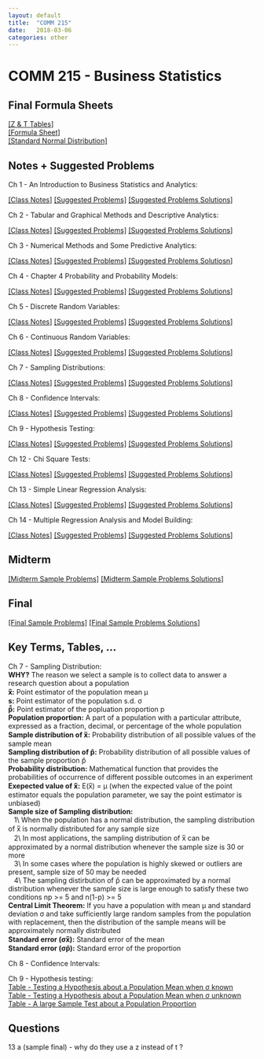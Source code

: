 ```yaml
---
layout: default
title:  "COMM 215"
date:   2018-03-06 
categories: other
---
```




<!--
# Sample Final Problems

<div style="background-color:#fff6e9; text-align:left; vertical-align: middle; padding:10px 10px;">
Let's test some inline math int $\int_{a}^{b} x^2 dx$ 
</div>
-->


# COMM 215 - Business Statistics

## Final Formula Sheets

[[Z & T Tables]]({{site.url}}/assets/pdf/comm-215/z-and-t-tables.pdf)  
[[Formula Sheet]]({{site.url}}/assets/pdf/comm-215/final-formula-sheet.pdf)  
[[Standard Normal Distribution]]({{site.url}}/assets/pdf/comm-215/standard-normal-distribution.jpg) 

## Notes + Suggested Problems

Ch 1 - An Introduction to Business Statistics and Analytics:
<!-- All Sections; Appendix 1.1,1.2 -->  
[[Class Notes]]({{site.url}}/assets/pdf/comm-215/class-notes/ch1-class-notes.pdf)
[[Suggested Problems]]({{site.url}}/assets/pdf/comm-215/suggested-problems/ch1-suggested-problems.pdf)
[[Suggested Problems Solutions]]({{site.url}}/assets/pdf/comm-215/suggested-problems/ch1-suggested-problems-solutions.pdf)  

Ch 2 - Tabular and Graphical Methods and Descriptive Analytics:  
<!-- All Sections; Appendix 2.1,2.2   -->
[[Class Notes]]({{site.url}}/assets/pdf/comm-215/class-notes/ch2-class-notes.pdf)
[[Suggested Problems]]({{site.url}}/assets/pdf/comm-215/suggested-problems/ch2-suggested-problems.pdf)
[[Suggested Problems Solutions]]({{site.url}}/assets/pdf/comm-215/suggested-problems/ch2-suggested-problems-solutions.pdf)

Ch 3 - Numerical Methods and Some Predictive Analytics:  
<!-- Sections 3.1-3.3,3.5,3.6; Appendix 3.1,3.2   -->
[[Class Notes]]({{site.url}}/assets/pdf/comm-215/class-notes/ch3-class-notes.pdf)
[[Suggested Problems]]({{site.url}}/assets/pdf/comm-215/suggested-problems/ch3-suggested-problems.pdf)
[[Suggested Problems Solutiosn]]({{site.url}}/assets/pdf/comm-215/suggested-problems/ch3-suggested-problems-solutions.pdf)

Ch 4 - Chapter 4 Probability and Probability Models:  
<!-- All Sections; Appendix 1.1,1.2   -->
[[Class Notes]]({{site.url}}/assets/pdf/comm-215/class-notes/ch4-class-notes.pdf)
[[Suggested Problems]]({{site.url}}/assets/pdf/comm-215/suggested-problems/ch4-suggested-problems.pdf)
[[Suggested Problems Solutions]]({{site.url}}/assets/pdf/comm-215/suggested-problems/ch4-suggested-problems-solutions.pdf)

Ch 5 - Discrete Random Variables:  
<!-- Sections 5.1-5.3; Appendix 5.1,5.2 for Binomial Distribution   -->
[[Class Notes]]({{site.url}}/assets/pdf/comm-215/class-notes/ch5-class-notes.pdf)
[[Suggested Problems]]({{site.url}}/assets/pdf/comm-215/suggested-problems/ch5-suggested-problems.pdf)
[[Suggested Problems Solutions]]({{site.url}}/assets/pdf/comm-215/suggested-problems/ch5-suggested-problems-solutions.pdf)

Ch 6 - Continuous Random Variables:  
<!-- Sections 6.1,6.3, 6.4; Appendix 6.1,6.2   -->
[[Class Notes]]({{site.url}}/assets/pdf/comm-215/class-notes/ch6-class-notes.pdf)
[[Suggested Problems]]({{site.url}}/assets/pdf/comm-215/suggested-problems/ch6-suggested-problems.pdf)
[[Suggested Problems Solutions]]({{site.url}}/assets/pdf/comm-215/suggested-problems/ch6-suggested-problems-solutions.pdf)

Ch 7 - Sampling Distributions:  
<!-- Sections 7.1-7.2   -->
[[Class Notes]]({{site.url}}/assets/pdf/comm-215/class-notes/ch7-class-notes.pdf)
[[Suggested Problems]]({{site.url}}/assets/pdf/comm-215/suggested-problems/ch7-suggested-problems.pdf)
[[Suggested Problems Solutions]]({{site.url}}/assets/pdf/comm-215/suggested-problems/ch7-suggested-problems-solutions.pdf)

Ch 8 - Confidence Intervals:  
<!-- Sections 8.1-8.4; Appendix 8.1,8.2   -->
[[Class Notes]]({{site.url}}/assets/pdf/comm-215/class-notes/ch8-class-notes.pdf)
[[Suggested Problems]]({{site.url}}/assets/pdf/comm-215/suggested-problems/ch8-suggested-problems.pdf)
[[Suggested Problems Solutions]]({{site.url}}/assets/pdf/comm-215/suggested-problems/ch8-suggested-problems-solutions.pdf)  

Ch 9 - Hypothesis Testing:  
<!-- Sections 9.1-9.4; Appendix 9.1,9.2   -->
[[Class Notes]]({{site.url}}/assets/pdf/comm-215/class-notes/ch9-class-notes.pdf)
[[Suggested Problems]]({{site.url}}/assets/pdf/comm-215/suggested-problems/ch9-suggested-problems.pdf)
[[Suggested Problems Solutions]]({{site.url}}/assets/pdf/comm-215/suggested-problems/ch9-suggested-problems-solutions.pdf)  

Ch 12 - Chi Square Tests:  
<!-- Sections 12.1-12.2; Appendix 12.1,12.2   -->
[[Class Notes]]({{site.url}}/assets/pdf/comm-215/class-notes/ch12-class-notes.pdf)
[[Suggested Problems]]({{site.url}}/assets/pdf/comm-215/suggested-problems/ch12-suggested-problems.pdf)
[[Suggested Problems Solutions]]({{site.url}}/assets/pdf/comm-215/suggested-problems/ch12-suggested-problems-solutions.pdf)

Ch 13 - Simple Linear Regression Analysis:  
<!-- Sections 13.1-13.5; Appendix 13.1,13.2 & Sections 3.4   -->
[[Class Notes]]({{site.url}}/assets/pdf/comm-215/class-notes/ch13-class-notes.pdf)
[[Suggested Problems]]({{site.url}}/assets/pdf/comm-215/suggested-problems/ch13-suggested-problems.pdf)
[[Suggested Problems Solutions]]({{site.url}}/assets/pdf/comm-215/suggested-problems/ch13-suggested-problems-solutions.pdf) 


Ch 14 - Multiple Regression Analysis and Model Building:  
<!-- Sections 14.1-14.5; Appendix 14.1,14.2   -->
[[Class Notes]]({{site.url}}/assets/pdf/comm-215/class-notes/ch14-class-notes.pdf)
[[Suggested Problems]]({{site.url}}/assets/pdf/comm-215/suggested-problems/ch14-suggested-problems.pdf)
[[Suggested Problems Solutions]]({{site.url}}/assets/pdf/comm-215/suggested-problems/ch14-suggested-problems-solutions.pdf)

## Midterm

[[Midterm Sample Problems]]({{site.url}}/assets/pdf/comm-215/midterm/midterm-sample-problems.pdf)
[[Midterm Sample Problems Solutions]]({{site.url}}/assets/pdf/comm-215/midterm/midterm-sample-problems-solutions.pdf)  

## Final

[[Final Sample Problems]]({{site.url}}/assets/pdf/comm-215/final/final-sample-problems.pdf)
[[Final Sample Problems Solutions]]({{site.url}}/assets/pdf/comm-215/final/final-sample-problems-solutions.pdf)  

## Key Terms, Tables, ...

Ch 7 - Sampling Distribution:    
<strong>WHY?</strong> The reason we select a sample is to collect data to answer a research question about a population  
<strong>x̅:</strong> Point estimator of the population mean μ   
<strong>s:</strong> Point estimator of the population s.d. σ  
<strong>p̂̂:</strong> Point estimator of the popluation proportion p  
<strong>Population proportion:</strong> A part of a population with a particular attribute, expressed as a fraction, decimal, or percentage of the whole population  
<strong>Sample distribution of x̅:</strong> Probability distribution of all possible values of the sample mean  
<strong>Sampling distribution of p̂:</strong> Probability distribution of all possible values of the sample proportion p̂  
<strong>Probability distribution:</strong> Mathematical function that provides the probabilities of occurrence of different possible outcomes in an experiment  
<strong>Exepected value of x̅:</strong> E(x̅) = μ (when the expected value of the point estimator equals the population parameter, we say the point estimator is unbiased)  
<strong>Sample size of Sampling distribution:</strong>  
&nbsp;&nbsp; 1\ When the population has a normal distribution, the sampling distribution of x̅ is normally distributed for any sample size  
&nbsp;&nbsp; 2\ In most applications, the sampling distribution of x̅ can be approximated by a normal distribution whenever the sample size is 30 or more  
&nbsp;&nbsp; 3\ In some cases where the population is highly skewed or outliers are present, sample size of 50 may be needed  
&nbsp;&nbsp; 4\ The sampling distirbution of p̂ can be approximated by a normal distribution whenever the sample size is large enough to satisfy these two conditions np >= 5 and n(1-p) >= 5  
<strong>Central Limit Theorem:</strong> If you have a population with mean μ and standard deviation σ and take sufficiently large random samples from the population with replacement, then the distribution of the sample means will be approximately normally distributed  
<strong>Standard error (σx̅):</strong> Standard error of the mean  
<strong>Standard error (σp̂):</strong> Standard error of the proportion  

Ch 8 - Confidence Intervals:  


Ch 9 - Hypothesis testing:  
[Table - Testing a Hypothesis about a Population Mean when σ known]({{site.url}}/assets/pdf/comm-215/hypothesis-testing-sigma-known.png)  
[Table - Testing a Hypothesis about a Population Mean when σ unknown]({{site.url}}/assets/pdf/comm-215/hypothesis-testing-sigma-unknown.png)  
[Table - A large Sample Test about a Population Proportion]({{site.url}}/assets/pdf/comm-215/hypothesis-testing-population-proportion.png)

## Questions
13 a (sample final) - why do they use a z instead of t ?